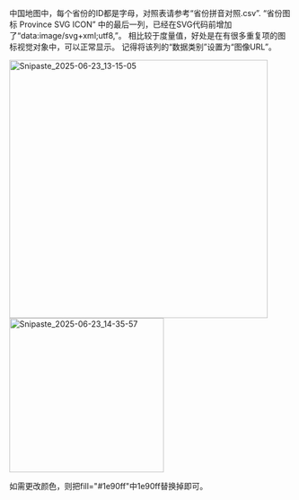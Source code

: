 中国地图中，每个省份的ID都是字母，对照表请参考“省份拼音对照.csv”.
“省份图标 Province SVG ICON” 中的最后一列，已经在SVG代码前增加了“data:image/svg+xml;utf8,”。
相比较于度量值，好处是在有很多重复项的图标视觉对象中，可以正常显示。
记得将该列的“数据类别”设置为“图像URL”。

<img width="460" alt="Snipaste_2025-06-23_13-15-05" src="https://github.com/user-attachments/assets/3f11abc2-e619-475c-8a34-c365cde8a234" />
<img width="275" alt="Snipaste_2025-06-23_14-35-57" src="https://github.com/user-attachments/assets/7b0406e9-e18b-4666-9979-2164d548695b" />

如需更改颜色，则把fill="#1e90ff"中1e90ff替换掉即可。
